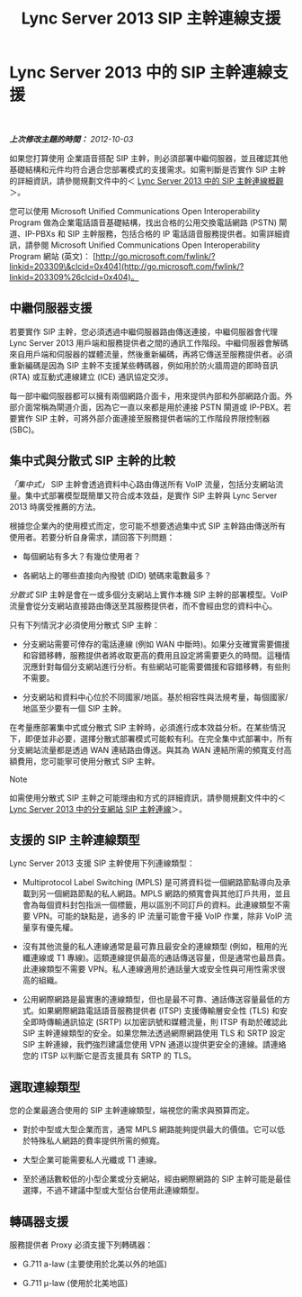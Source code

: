 ﻿---
title: Lync Server 2013 SIP 主幹連線支援
TOCTitle: SIP 主幹連線支援
ms:assetid: e3042831-e8d8-4ea2-baa2-1a697401ffa0
ms:mtpsurl: https://technet.microsoft.com/zh-tw/library/Gg399005(v=OCS.15)
ms:contentKeyID: 49292603
ms.date: 08/24/2015
mtps_version: v=OCS.15
ms.translationtype: HT
---

# Lync Server 2013 中的 SIP 主幹連線支援

 

_**上次修改主題的時間：** 2012-10-03_

如果您打算使用 企業語音搭配 SIP 主幹，則必須部署中繼伺服器，並且確認其他基礎結構和元件均符合適合您部署模式的支援需求。如需判斷是否實作 SIP 主幹的詳細資訊，請參閱規劃文件中的＜ [Lync Server 2013 中的 SIP 主幹連線概觀](lync-server-2013-overview-of-sip-trunking.md)＞。

您可以使用 Microsoft Unified Communications Open Interoperability Program 做為企業電話語音基礎結構，找出合格的公用交換電話網路 (PSTN) 閘道、IP-PBXs 和 SIP 主幹服務，包括合格的 IP 電話語音服務提供者。如需詳細資訊，請參閱 Microsoft Unified Communications Open Interoperability Program 網站 (英文)： [http://go.microsoft.com/fwlink/?linkid=203309\&clcid=0x404](http://go.microsoft.com/fwlink/?linkid=203309%26clcid=0x404)。

## 中繼伺服器支援

若要實作 SIP 主幹，您必須透過中繼伺服器路由傳送連接，中繼伺服器會代理 Lync Server 2013 用戶端和服務提供者之間的通訊工作階段。中繼伺服器會解碼來自用戶端和伺服器的媒體流量，然後重新編碼，再將它傳送至服務提供者。必須重新編碼是因為 SIP 主幹不支援某些轉碼器，例如用於防火牆周遊的即時音訊 (RTA) 或互動式連線建立 (ICE) 通訊協定交涉。

每一部中繼伺服器都可以擁有兩個網路介面卡，用來提供內部和外部網路介面。外部介面常稱為閘道介面，因為它一直以來都是用於連接 PSTN 閘道或 IP-PBX。若要實作 SIP 主幹，可將外部介面連接至服務提供者端的工作階段界限控制器 (SBC)。

## 集中式與分散式 SIP 主幹的比較

*「集中式」* SIP 主幹會透過資料中心路由傳送所有 VoIP 流量，包括分支網站流量。集中式部署模型既簡單又符合成本效益，是實作 SIP 主幹與 Lync Server 2013 時廣受推薦的方法。

根據您企業內的使用模式而定，您可能不想要透過集中式 SIP 主幹路由傳送所有使用者。若要分析自身需求，請回答下列問題：

  - 每個網站有多大？有幾位使用者？

  - 各網站上的哪些直接向內撥號 (DID) 號碼來電數最多？

*分散式* SIP 主幹是會在一或多個分支網站上實作本機 SIP 主幹的部署模型。VoIP 流量會從分支網站直接路由傳送至其服務提供者，而不會經由您的資料中心。

只有下列情況才必須使用分散式 SIP 主幹：

  - 分支網站需要可倖存的電話連線 (例如 WAN 中斷時)。如果分支確實需要備援和容錯移轉，服務提供者將收取更高的費用且設定將需要更久的時間。這種情況應針對每個分支網站進行分析。有些網站可能需要備援和容錯移轉，有些則不需要。

  - 分支網站和資料中心位於不同國家/地區。基於相容性與法規考量，每個國家/地區至少要有一個 SIP 主幹。

在考量應部署集中式或分散式 SIP 主幹時，必須進行成本效益分析。在某些情況下，即便並非必要，選擇分散式部署模式可能較有利。在完全集中式部署中，所有分支網站流量都是透過 WAN 連結路由傳送。與其為 WAN 連結所需的頻寬支付高額費用，您可能寧可使用分散式 SIP 主幹。

> [!NOTE]  
> 如需使用分散式 SIP 主幹之可能理由和方式的詳細資訊，請參閱規劃文件中的＜ <a href="lync-server-2013-branch-site-sip-trunking.md">Lync Server 2013 中的分支網站 SIP 主幹連線</a>＞。



## 支援的 SIP 主幹連線類型

Lync Server 2013 支援 SIP 主幹使用下列連線類型：

  - Multiprotocol Label Switching (MPLS) 是可將資料從一個網路節點導向及承載到另一個網路節點的私人網路。MPLS 網路的頻寬會與其他訂戶共用，並且會為每個資料封包指派一個標籤，用以區別不同訂戶的資料。此連線類型不需要 VPN。可能的缺點是，過多的 IP 流量可能會干擾 VoIP 作業，除非 VoIP 流量享有優先權。

  - 沒有其他流量的私人連線通常是最可靠且最安全的連線類型 (例如，租用的光纖連線或 T1 專線)。這類連線提供最高的通話傳送容量，但是通常也最昂貴。此連線類型不需要 VPN。私人連線適用於通話量大或安全性與可用性需求很高的組織。

  - 公用網際網路是最實惠的連線類型，但也是最不可靠、通話傳送容量最低的方式。如果網際網路電話語音服務提供者 (ITSP) 支援傳輸層安全性 (TLS) 和安全即時傳輸通訊協定 (SRTP) 以加密訊號和媒體流量，則 ITSP 有助於確認此 SIP 主幹連線類型的安全。如果您無法透過網際網路使用 TLS 和 SRTP 設定 SIP 主幹連線，我們強烈建議您使用 VPN 通道以提供更安全的連線。請連絡您的 ITSP 以判斷它是否支援具有 SRTP 的 TLS。

## 選取連線類型

您的企業最適合使用的 SIP 主幹連線類型，端視您的需求與預算而定。

  - 對於中型或大型企業而言，通常 MPLS 網路能夠提供最大的價值。它可以低於特殊私人網路的費率提供所需的頻寬。

  - 大型企業可能需要私人光纖或 T1 連線。

  - 至於通話數較低的小型企業或分支網站，經由網際網路的 SIP 主幹可能是最佳選擇，不過不建議中型或大型佔台使用此連線類型。

## 轉碼器支援

服務提供者 Proxy 必須支援下列轉碼器：

  - G.711 a-law (主要使用於北美以外的地區)

  - G.711 μ-law (使用於北美地區)

